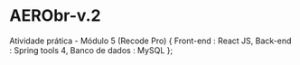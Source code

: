 # AERObr-v.2

Atividade prática - Módulo 5 (Recode Pro)
{
Front-end : React JS, 
Back-end : Spring tools 4, 
Banco de dados : MySQL
};
